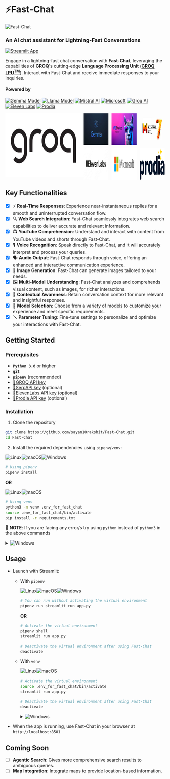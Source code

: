 # ⚡Fast-Chat
  
<img src="utils/static/Fast-Chat_avatar.gif" alt="Fast-Chat" width="400">

### An AI chat assistant for Lightning-Fast Conversations

[![Streamlit App](https://static.streamlit.io/badges/streamlit_badge_black_white.svg)](https://fast-chat.streamlit.app/)

Engage in a lightning-fast chat conversation with **Fast-Chat**, leveraging the capabilities of **GROQ**'s cutting-edge **Language Processing Unit** (**[GROQ LPU<sup>TM</sup>](https://wow.groq.com/why-groq/)**). Interact with Fast-Chat and receive immediate responses to your inquiries.

#### Powered by

[![Gemma Model](https://img.shields.io/badge/Gemma_Model-OS_Models-blue)](https://ai.google.dev/gemma) [![Llama Model](https://img.shields.io/badge/Llama_Model-OS_Models-violet)](https://llama.meta.com/) [![Mistral AI](https://img.shields.io/badge/Mistral_AI-OS_Models-orange)](https://mistral.ai/news/mixtral-of-experts/) [![Microsoft](https://img.shields.io/badge/Microsoft-OS_Models-blue)](https://azure.microsoft.com/en-us/services/cognitive-services/computer-vision/) [![Groq AI](https://img.shields.io/badge/Groq_AI-Inference_Service-black)](https://wow.groq.com/why-groq/) [![Eleven Labs](https://img.shields.io/badge/ElevenLabs-Voice_Synthesis-green)](https://elevenlabs.io/) [![Prodia](https://img.shields.io/badge/Prodia-Image_Generator-purple)](https://prodia.com/)

<div style="display: flex; justify-content: space-between; align-items: flex-start;">
  <!-- Left side: Groq image -->
  <div>
    <img src="utils/static/groq.jpg" alt="Groq Image" width="500" height="200">
  </div>

  <!-- Right side: 2x3 grid of images -->
  <div style="display: grid; grid-template-columns: repeat(3, 1fr); gap: 10px;">
    <img src="utils/static/gemma.webp" alt="Gemma Image" width="166" height="100">
    <img src="utils/static/llama.webp" alt="Llama Image" width="166" height="100">
    <img src="utils/static/mistral_ai_image.jpg" alt="Mistral AI Image" width="166" height="100">
    <img src="utils/static/elevenlabs.jpg" alt="ElevenLabs Image" width="166" height="100">
    <img src="utils/static/microsoft.png" alt="Microsoft Image" width="166" height="100">
    <img src="utils/static/prodia.png" alt="Prodia Image" width="166" height="100">
  </div>
</div>




## Key Functionalities

- [x] ⚡ **Real-Time Responses**: Experience near-instantaneous replies for a smooth and uninterrupted conversation flow.
- [x] 🔍 **Web Search Integration**: Fast-Chat seamlessly integrates web search capabilities to deliver accurate and relevant information.
- [x] 📺 **YouTube Comprehension**: Understand and interact with content from YouTube videos and shorts through Fast-Chat.
- [x] 🎙️ **Voice Recognition**: Speak directly to Fast-Chat, and it will accurately interpret and process your queries.
- [x] 🗣️ **Audio Output**: Fast-Chat responds through voice, offering an enhanced and interactive communication experience.
- [x] 🎨 **Image Generation**: Fast-Chat can generate images tailored to your needs.
- [x] 🖼️ **Multi-Modal Understanding**: Fast-Chat analyzes and comprehends visual content, such as images, for richer interactions.
- [x] 📝 **Contextual Awareness**: Retain conversation context for more relevant and insightful responses.
- [x] 🤖 **Model Selection**: Choose from a variety of models to customize your experience and meet specific requirements.
- [x] 🪛 **Parameter Tuning**: Fine-tune settings to personalize and optimize your interactions with Fast-Chat.

## Getting Started

### Prerequisites

- **`Python 3.8`** or higher
- **`git`**
- **`pipenv`** (recommended)
- [🔗GROQ API key](https://console.groq.com/keys)
- [🔗SerpAPI key](https://serpapi.com/dashboard) (optional)
- [🔗ElevenLabs API key](https://elevenlabs.io/app/speech-synthesis/text-to-speech) (optional)
- [🔗Prodia API key](https://app.prodia.com/api) (optional)

### Installation

1. Clone the repository

```sh
git clone https://github.com/sayan10rakshit/Fast-Chat.git
cd Fast-Chat
```

2. Install the required dependencies using `pipenv`/`venv`:

![Linux](https://img.shields.io/badge/Linux-FCC624?style=for-the-badge&logo=linux&logoColor=black)![macOS](<https://img.shields.io/badge/mac%20os-000000?style=for-the-badge&logo=macos&logoColor=F0F0F0>)![Windows](https://img.shields.io/badge/Windows-0078D6?style=for-the-badge&logo=windows&logoColor=white)

```sh
# Using pipenv
pipenv install
```

**OR**
  
![Linux](https://img.shields.io/badge/Linux-FCC624?style=for-the-badge&logo=linux&logoColor=black)![macOS](<https://img.shields.io/badge/mac%20os-000000?style=for-the-badge&logo=macos&logoColor=F0F0F0>)

```sh
# Using venv
python3 -m venv .env_for_fast_chat
source .env_for_fast_chat/bin/activate
pip install -r requirements.txt
```

🚨 **NOTE**: If you are facing any error/s try using `python` instead of `python3` in the above commands  

<details>
<summary><img src="https://img.shields.io/badge/Windows-0078D6?style=for-the-badge&logo=windows&logoColor=white" alt="Windows" /></summary>

```powershell
# Using venv
python3 -m venv .env_for_fast_chat
.env_for_fast_chat\Scripts\Activate
pip install -r requirements.txt
```

  🚨 **NOTE**: If you are facing any error/s try using `python` instead of `python3` in the above commands  
</details>

## Usage

- Launch with Streamlit:
  - With `pipenv`

    ![Linux](https://img.shields.io/badge/Linux-FCC624?style=for-the-badge&logo=linux&logoColor=black)![macOS](<https://img.shields.io/badge/mac%20os-000000?style=for-the-badge&logo=macos&logoColor=F0F0F0>)![Windows](https://img.shields.io/badge/Windows-0078D6?style=for-the-badge&logo=windows&logoColor=white)

    ```sh
    # You can run without activating the virtual environment
    pipenv run streamlit run app.py
    ```

    **OR**

    ```sh
    # Activate the virtual environment
    pipenv shell
    streamlit run app.py
    ```

    ```sh
    # Deactivate the virtual environment after using Fast-Chat
    deactivate
    ```

  - With `venv`
  
      ![Linux](https://img.shields.io/badge/Linux-FCC624?style=for-the-badge&logo=linux&logoColor=black)![macOS](<https://img.shields.io/badge/mac%20os-000000?style=for-the-badge&logo=macos&logoColor=F0F0F0>)

      ```sh
      # Activate the virtual environment
      source .env_for_fast_chat/bin/activate
      streamlit run app.py
      ```

      ```sh
      # Deactivate the virtual environment after using Fast-Chat
      deactivate
      ```

      <details>
      <summary><img src="https://img.shields.io/badge/Windows-0078D6?style=for-the-badge&logo=windows&logoColor=white" alt="Windows" /></summary>

      ```powershell
      # Activate the virtual environment
      .env_for_fast_chat\Scripts\Activate
      streamlit run app.py
      ```

      ```powershell
      # Deactivate the virtual environment after using Fast-Chat
      deactivate
      ```

      </details>

- When the app is running, use Fast-Chat in your browser at `http://localhost:8501`

## Coming Soon

- [ ] **Agentic Search**: Gives more comprehensive search results to ambiguous queries.
- [ ] **Map Integration**: Integrate maps to provide location-based information.
